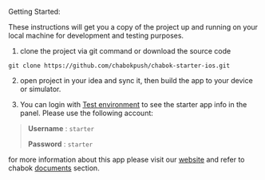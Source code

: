 Getting Started:

These instructions will get you a copy of the project up and running on your local machine for development and testing purposes.

1. clone the project via git command or download the source code

`git clone https://github.com/chabokpush/chabok-starter-ios.git`

2. open project in your idea and sync it, then build the app to your device or simulator.

3. You can login with [Test environment](https://sandbox.push.adpdigital.com/login) to see the starter app info in the panel. 
Please use the following account:
> **Username** : `starter` 
>
> **Password** : `starter`

for more information about this app please visit our [website](http://chabokpush.com) and refer to chabok [documents](http://doc.chabokpush.com) section.

